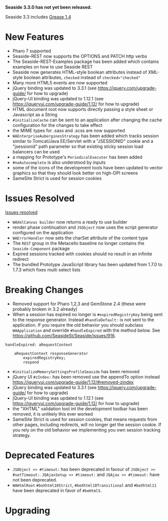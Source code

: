 **Seaside 3.3.0 has not yet been released.**

Seaside 3.3 includes [Grease 1.4](https://github.com/SeasideSt/Grease/wiki/Grease-1.4-Changelog)

# New Features #
- Pharo 7 supported
- Seaside-REST now supports the OPTIONS and PATCH http verbs
- The Seaside-REST-Examples package has been added which contains examples on how to use Seaside REST
- Seaside now generates HTML-style boolean attributes instead of XML-style boolean attributes, `checked` instead of `checked="checked"`
- Many more HTML5 events are now supported
- jQuery binding was updated to 3.3.1 (see https://jquery.com/upgrade-guide/ for how to upgrade)
- jQuery-UI binding was updated to 1.12.1 (see https://jqueryui.com/upgrade-guide/1.12/ for how to upgrade)
- HTML document root now supports directly passing a style sheet or Javascript as a String
- `#initializeCache` can be sent to an application after changing the cache configuration for the changes to take effect
- the MIME types for .sass and .scss are now supported
- `WAEnterpriseAuberginesStrategy` has been added which tracks session similar to Tomcat/Java EE/Servlet with a "JSESSIONID" cookie and a "jsessionid" path parameter so that existing sticky session load balancers can be used
- a mapping for Prototype's `PeriodicalExecuter` has been added
- `#noAutocomplete` is also understood by inputs
- some of the icons of the development tools have been updated to vector graphics so that they should look better on high-DPI screens
- SameSite Strict is used for session cookies

# Issues Resolved #
[Issues resolved](https://github.com/SeasideSt/Seaside/milestone/4?closed=1)

- `WAXmlCanvas builder` now returns a ready to use builder
- render phase continuation and `JSObject` now uses the script generator configured on the application
- `WAErrorHandler` now sets the charSet attribute of the content type
- The `REST` group in the Metacello baseline no longer contains the `Seaside-Component` package
- Expired sessions tracked with cookies should no result in an infinite redirect
- The bundled Prototype JavaScript library has been updated from 1.7.0 to 1.7.3 which fixes multi select lists

# Breaking Changes #

- Removed support for Pharo 1,2,3 and GemStone 2.4 (these were probably broken in 3.2 already)
- When a session has expired no longer is `#expiredRegistryKey` being sent to the response generator. Instead `#handleDefault:` is not sent to the application. If you require the old behavior you should subclass `WAApplication` and override `#handleExpired` with the method below. See https://github.com/SeasideSt/Seaside/issues/916.
```smalltalk
handleExpired: aRequestContext
	
	aRequestContext responseGenerator
		expiredRegistryKey;
		respond
```
- `#initializeMemorySettingsProfileSeaside` has been removed
- jQuery UI `#zIndex:` has been removed use the appendTo option instead https://jqueryui.com/upgrade-guide/1.12/#removed-zindex
- jQuery binding was updated to 3.3.1 (see https://jquery.com/upgrade-guide/ for how to upgrade)
- jQuery-UI binding was updated to 1.12.1 (see https://jqueryui.com/upgrade-guide/1.12/ for how to upgrade)
- the "XHTML" validation tool int the development toolbar has been removed, it is unlikely this ever worked
- SameSite Strict is used for session cookies, that means requests from other pages, including redirects, will no longer get the session cookie. If you rely on the old behavior we implementing you own session tracking strategy.

# Deprecated Features #
- `JSObject >> #timeout:` has been deprecated in favour of `JSObject >> #setTimeout:`. `JQAjaxSetup >> #timeout:` and `JQAjax >> #timeout:` have not been deprecated.
- `WAHtmlRoot` `#beXhtml10Strict`, `#beXhtml10Transitional` and `#beXhtml11` have been deprecated in favor of `#beHtml5`.

# Upgrading #